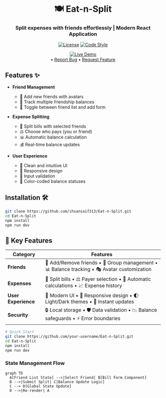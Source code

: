 <div align="center">

# 🍽️ Eat-n-Split  
### Split expenses with friends effortlessly | Modern React Application

[![License](https://img.shields.io/badge/License-MIT-blue?style=for-the-badge)](https://opensource.org/licenses/MIT)
[![Code Style](https://img.shields.io/badge/code%20style-airbnb-ff5a5f?style=for-the-badge)](https://airbnb.io/javascript/react/)


[![Live Demo](https://img.shields.io/badge/LIVE%20DEMO-%20%E2%86%92-brightgreen)](https://ihsansaif313.github.io/Eat-n-Split/)   
• [Report Bug](https://github.com/ihsansaif313/Eat-n-Split/issues) 
• [Request Feature](https://github.com/ihsansaif313/Eat-n-Split/issues)



</div>


## Features ✨

- **Friend Management**
  - 📝 Add new friends with avatars
  - 👥 Track multiple friendship balances
  - 🔄 Toggle between friend list and add form

- **Expense Splitting**
  - 💸 Split bills with selected friends
  - ⚖️ Choose who pays (you or friend)
  - 📊 Automatic balance calculation
  - 💰 Real-time balance updates

- **User Experience**
  - 🎨 Clean and intuitive UI
  - 📱 Responsive design
  - 🚫 Input validation
  - 🌈 Color-coded balance statuses

## Installation 🛠️

```bash
git clone https://github.com/ihsansaif313/Eat-n-Split.git
cd Eat-n-Split
npm install
npm run dev
```


## 🌟 Key Features

| Category          | Features                                                                                  |
|-------------------|-------------------------------------------------------------------------------------------|
| **Friends**       | 📌 Add/Remove friends • 👥 Group management • 📊 Balance tracking • 🎭 Avatar customization |
| **Expenses**      | 💸 Split bills • ⚖️ Payer selection • 🧮 Automatic calculations • 📈 Expense history       |
| **User Experience** | 🎨 Modern UI • 📱 Responsive design • 🌓 Light/Dark themes • 🚀 Instant updates          |
| **Security**      | 🔒 Local storage • 🛡️ Data validation • 📉 Balance safeguards • ⚡ Error boundaries        |

```bash
# Quick Start
git clone https://github.com/your-username/Eat-n-Split.git
cd Eat-n-Split
npm install
npm run dev
```
### State Management Flow
```mermaid
graph TD
  A[Friend List State] -->|Select Friend| B[Bill Form Component]
  B -->|Submit Split| C[Balance Update Logic]
  C --> D[Global State Update]
  D -->|Re-render| A
```
